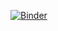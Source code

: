 [![Binder](http://mybinder.org/badge.svg)](http://mybinder.org:/repo/dkoscica/stick2me_bigdata_analytics)
